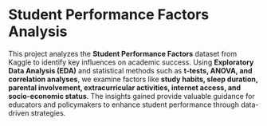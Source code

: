 # Student Performance Factors Analysis  

This project analyzes the **Student Performance Factors** dataset from Kaggle to identify key influences on academic success. Using **Exploratory Data Analysis (EDA)** and statistical methods such as **t-tests, ANOVA, and correlation analyses**, we examine factors like **study habits, sleep duration, parental involvement, extracurricular activities, internet access, and socio-economic status**. The insights gained provide valuable guidance for educators and policymakers to enhance student performance through data-driven strategies.  
